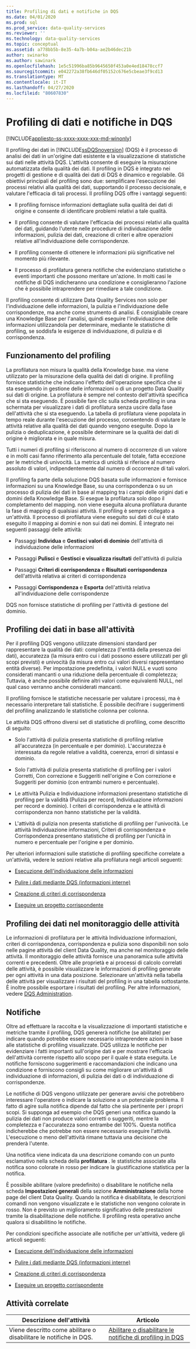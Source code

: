 ```yaml
---
title: Profiling di dati e notifiche in DQS
ms.date: 04/01/2020
ms.prod: sql
ms.prod_service: data-quality-services
ms.reviewer: ''
ms.technology: data-quality-services
ms.topic: conceptual
ms.assetid: a778bb5b-8e35-4a7b-b04a-ae2b46dec21b
author: swinarko
ms.author: sawinark
ms.openlocfilehash: 1e5c51996ba85b9645650f453a0e4ed18478ccf7
ms.sourcegitcommit: e042272a38fb646df05152c676e5cbeae3f9cd13
ms.translationtype: MT
ms.contentlocale: it-IT
ms.lasthandoff: 04/27/2020
ms.locfileid: "80607830"
---
```

# <a name="data-profiling-and-notifications-in-dqs"></a>Profiling di dati e notifiche in DQS

[!INCLUDE[appliesto-ss-xxxx-xxxx-xxx-md-winonly](../includes/appliesto-ss-xxxx-xxxx-xxx-md-winonly.md)]

  Il profiling dei dati in [!INCLUDE[ssDQSnoversion](../includes/ssdqsnoversion-md.md)] (DQS) è il processo di analisi dei dati in un'origine dati esistente e la visualizzazione di statistiche sui dati nelle attività DQS. L'attività consente di eseguire la misurazione automatizzata della qualità dei dati. Il profiling in DQS è integrato nei progetti di gestione e di qualità dei dati di DQS è dinamico e regolabile. Gli obiettivi principali del profiling sono due: semplificare l'esecuzione dei processi relativi alla qualità dei dati, supportando il processo decisionale, e valutare l'efficacia di tali processi. Il profiling DQS offre i vantaggi seguenti:  
  
-   Il profiling fornisce informazioni dettagliate sulla qualità dei dati di origine e consente di identificare problemi relativi a tale qualità.  
  
-   Il profiling consente di valutare l'efficacia dei processi relativi alla qualità dei dati, guidando l'utente nelle procedure di individuazione delle informazioni, pulizia dei dati, creazione di criteri e altre operazioni relative all'individuazione delle corrispondenze.  
  
-   Il profiling consente di ottenere le informazioni più significative nel momento più rilevante.  
  
-   Il processo di profilatura genera notifiche che evidenziano statistiche o eventi importanti che possono meritare un'azione. In molti casi le notifiche di DQS indicheranno una condizione e consiglieranno l'azione che è possibile intraprendere per rimediare a tale condizione.  
  
 Il profiling consente di utilizzare Data Quality Services non solo per l'individuazione delle informazioni, la pulizia e l'individuazione delle corrispondenze, ma anche come strumento di analisi. È consigliabile creare una Knowledge Base per l'analisi, quindi eseguire l'individuazione delle informazioni utilizzandola per determinare, mediante le statistiche di profiling, se soddisfa le esigenze di individuazione, di pulizia e di corrispondenza.  
  
##  <a name="how-profiling-works"></a><a name="How"></a> Funzionamento del profiling  
 La profilatura non misura la qualità della Knowledge base. ma viene utilizzato per la misurazione della qualità dei dati di origine. Il profiling fornisce statistiche che indicano l'effetto dell'operazione specifica che si sta eseguendo in gestione delle informazioni o di un progetto Data Quality sui dati di origine. La profilatura è sempre nel contesto dell'attività specifica che si sta eseguendo. È possibile fare clic sulla scheda profiling in una schermata per visualizzare i dati di profilatura senza uscire dalla fase dell'attività che si sta eseguendo. La tabella di profilatura viene popolata in tempo reale durante l'esecuzione del processo, consentendo di valutare le attività relative alla qualità dei dati quando vengono eseguite. Dopo la pulizia o deduplicazione, è possibile determinare se la qualità dei dati di origine è migliorata e in quale misura.  
  
 Tutti i numeri di profiling si riferiscono al numero di occorrenze di un valore e in molti casi fanno riferimento alla percentuale del totale, fatta eccezione per le metriche di univocità. La metrica di unicità si riferisce al numero assoluto di valori, indipendentemente dal numero di occorrenze di tali valori.  
  
 Il profiling fa parte della soluzione DQS basata sulle informazioni e fornisce informazioni su una Knowledge Base, su una corrispondenza o su un processo di pulizia dei dati in base al mapping tra i campi delle origini dati e domini della Knowledge Base. Si esegue la profilatura solo dopo il completamento del mapping. non viene eseguita alcuna profilatura durante la fase di mapping di qualsiasi attività. Il profiling è sempre collegato a un'attività. Il processo di profilatura viene eseguito sui dati di cui è stato eseguito il mapping ai domini e non sui dati nei domini. È integrato nei seguenti passaggi delle attività:  
  
-   Passaggi **Individua** e **Gestisci valori di dominio** dell'attività di individuazione delle informazioni  
  
-   Passaggi **Pulisci** e **Gestisci e visualizza risultati** dell'attività di pulizia  
  
-   Passaggi **Criteri di corrispondenza** e **Risultati corrispondenza** dell'attività relativa ai criteri di corrispondenza  
  
-   Passaggi **Corrispondenza** e **Esporta** dell'attività relativa all'individuazione delle corrispondenze  
  
 DQS non fornisce statistiche di profiling per l'attività di gestione del dominio.  
  
##  <a name="profiling-data-by-activity"></a><a name="Activity"></a> Profiling dei dati in base all'attività  
 Per il profiling DQS vengono utilizzate dimensioni standard per rappresentare la qualità dei dati: completezza (l'entità della presenza dei dati), accuratezza (la misura entro cui i dati possono essere utilizzati per gli scopi previsti) e univocità (la misura entro cui valori diversi rappresentano entità diverse). Per impostazione predefinita, i valori NULL e vuoti sono considerati mancanti o una riduzione della percentuale di completezza; Tuttavia, è anche possibile definire altri valori come equivalenti NULL, nel qual caso verranno anche considerati mancanti.  
  
 Il profiling fornisce le statistiche necessarie per valutare i processi, ma è necessario interpretare tali statistiche. È possibile decifrare i suggerimenti del profiling analizzando le statistiche colonna per colonna.  
  
 Le attività DQS offrono diversi set di statistiche di profiling, come descritto di seguito:  
  
-   Solo l'attività di pulizia presenta statistiche di profiling relative all'accuratezza (in percentuale e per dominio). L'accuratezza è interessata da regole relative a validità, coerenza, errori di sintassi e dominio.  
  
-   Solo l'attività di pulizia presenta statistiche di profiling per i valori Corretti, Con correzione e Suggeriti nell'origine e Con correzione e Suggeriti per dominio (con entrambi numero e percentuale).  
  
-   Le attività Pulizia e Individuazione informazioni presentano statistiche di profiling per la validità (Pulizia per record, Individuazione informazioni per record e dominio). I criteri di corrispondenza e le attività di corrispondenza non hanno statistiche per la validità.  
  
-   L'attività di pulizia non presenta statistiche di profiling per l'univocità. Le attività Individuazione informazioni, Criteri di corrispondenza e Corrispondenza presentano statistiche di profiling per l'unicità in numero e percentuale per l'origine e per dominio.  
  
 Per ulteriori informazioni sulle statistiche di profiling specifiche correlate a un'attività, vedere le sezioni relative alla profilatura negli articoli seguenti:  
  
-   [Esecuzione dell'individuazione delle informazioni](../data-quality-services/perform-knowledge-discovery.md)  
  
-   [Pulire i dati mediante DQS &#40;informazioni interne&#41;](../data-quality-services/cleanse-data-using-dqs-internal-knowledge.md)  
  
-   [Creazione di criteri di corrispondenza](../data-quality-services/create-a-matching-policy.md)  
  
-   [Eseguire un progetto corrispondente](../data-quality-services/run-a-matching-project.md)  
  
##  <a name="profiling-data-in-activity-monitoring"></a><a name="Monitoring"></a>Profiling dei dati nel monitoraggio delle attività  
 Le informazioni di profilatura per le attività Individuazione informazioni, criteri di corrispondenza, corrispondenza e pulizia sono disponibili non solo nelle pagine attività del client Data Quality, ma anche nel monitoraggio delle attività. Il monitoraggio delle attività fornisce una panoramica sulle attività correnti e precedenti. Oltre alle proprietà e ai processi di calcolo correlati delle attività, è possibile visualizzare le informazioni di profiling generate per ogni attività in una data posizione. Selezionare un'attività nella tabella delle attività per visualizzare i risultati del profiling in una tabella sottostante. È inoltre possibile esportare i risultati del profiling. Per altre informazioni, vedere [DQS Administration](../data-quality-services/dqs-administration.md).  
  
##  <a name="notifications"></a><a name="Notifications"></a>Notifiche  
 Oltre ad effettuare la raccolta e la visualizzazione di importanti statistiche e metriche tramite il profiling, DQS genererà notifiche (se abilitate) per indicare quando potrebbe essere necessario intraprendere azioni in base alle statistiche di profiling visualizzate. DQS utilizza le notifiche per evidenziare i fatti importanti sull'origine dati e per mostrare l'efficacia dell'attività corrente rispetto allo scopo per il quale è stata eseguita. Le notifiche forniscono suggerimenti e raccomandazioni che indicano una condizione e forniscono consigli su come migliorare un'attività di individuazione di informazioni, di pulizia dei dati o di individuazione di corrispondenze.  
  
 Le notifiche di DQS vengono utilizzate per generare avvisi che potrebbero interessare l'operatore o indicare la soluzione a un potenziale problema. Il fatto di agire sulla notifica dipende dal fatto che sia pertinente per i propri scopi. Si supponga ad esempio che DQS generi una notifica quando la pulizia dei dati non produce valori corretti o suggeriti, mentre la completezza e l'accuratezza sono entrambe del 100%. Questa notifica indicherebbe che potrebbe non essere necessario eseguire l'attività. L'esecuzione o meno dell'attività rimane tuttavia una decisione che prenderà l'utente.  
  
 Una notifica viene indicata da una descrizione comando con un punto esclamativo nella scheda della **profilatura** . le statistiche associate alla notifica sono colorate in rosso per indicare la giustificazione statistica per la notifica.  
  
 È possibile abilitare (valore predefinito) o disabilitare le notifiche nella scheda **Impostazioni generali** della sezione **Amministrazione** della home page del client Data Quality. Quando la notifica è disabilitata, le descrizioni comandi non vengono visualizzate e le statistiche non vengono colorate in rosso. Non è previsto un miglioramento significativo delle prestazioni tramite la disabilitazione delle notifiche. Il profiling resta operativo anche qualora si disabilitino le notifiche.  
  
 Per condizioni specifiche associate alle notifiche per un'attività, vedere gli articoli seguenti:  
  
-   [Esecuzione dell'individuazione delle informazioni](../data-quality-services/perform-knowledge-discovery.md)  
  
-   [Pulire i dati mediante DQS &#40;informazioni interne&#41;](../data-quality-services/cleanse-data-using-dqs-internal-knowledge.md)  
  
-   [Creazione di criteri di corrispondenza](../data-quality-services/create-a-matching-policy.md)  
  
-   [Eseguire un progetto corrispondente](../data-quality-services/run-a-matching-project.md)  
  
## <a name="related-tasks"></a>Attività correlate  
  
|Descrizione dell'attività|Articolo|  
|----------------------|-----------|  
|Viene descritto come abilitare o disabilitare le notifiche in DQS.|[Abilitare o disabilitare le notifiche di profiling in DQS](../data-quality-services/enable-or-disable-profiling-notifications-in-dqs.md)|  
  
  
